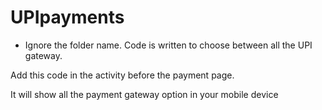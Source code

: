 # UPIpayments

* Ignore the folder name. Code is written to choose between all the UPI gateway.

Add this code in the activity before the payment page. 

It will show all the payment gateway option in your mobile device
